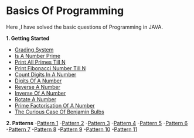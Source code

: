 # Basics Of Programming
Here ,I have solved the basic questions of Programming in JAVA.

**1. Getting Started**
- [Grading System](https://github.com/KhafiaAyyub/Basics-Of-Programming/blob/main/Getting%20Started/Grading%20System.java)
- [Is A Number Prime](https://github.com/KhafiaAyyub/Basics-Of-Programming/blob/main/Getting%20Started/IsANumberPrime.java)
- [Print All Primes Till N](https://github.com/KhafiaAyyub/Basics-Of-Programming/blob/main/Getting%20Started/PrintAllPrimeTill_N.java)
- [Print Fibonacci Number Till N](https://github.com/KhafiaAyyub/Basics-Of-Programming/blob/main/Getting%20Started/PrintFibonacciNumberTill_N.java)
- [Count Digits In A Number](https://github.com/KhafiaAyyub/Basics-Of-Programming/blob/main/Getting%20Started/CountDigitsInANumber.java)
- [Digits Of A Number](https://github.com/KhafiaAyyub/Basics-Of-Programming/blob/main/Getting%20Started/DigitOfANumber.java)
- [Reverse A Number](https://github.com/KhafiaAyyub/Basics-Of-Programming/blob/main/Getting%20Started/ReverseANumber.java)
- [Inverse Of A Number](https://github.com/KhafiaAyyub/Basics-Of-Programming/blob/main/Getting%20Started/Inverse%20Of%20a%20Number.java)
- [Rotate A Number](https://github.com/KhafiaAyyub/Basics-Of-Programming/blob/main/Getting%20Started/Inverse%20Of%20a%20Number.java)
- [Prime Factorisation Of A Number](https://github.com/KhafiaAyyub/Basics-Of-Programming/blob/main/Getting%20Started/Prime%20Factorisation%20of%20a%20Number.java)
- [The Curious Case Of Benjamin Bulbs](https://github.com/KhafiaAyyub/Basics-Of-Programming/blob/main/Getting%20Started/The%20Curious%20Case%20Of%20Benjamin%20Bulbs.java)


**2. Patterns**
-[Pattern 1](https://github.com/KhafiaAyyub/Basics-Of-Programming/blob/main/Patterns/Pattern1.java)
-[Pattern 2](https://github.com/KhafiaAyyub/Basics-Of-Programming/blob/main/Patterns/Pattern2.java)
-[Pattern 3](https://github.com/KhafiaAyyub/Basics-Of-Programming/blob/main/Patterns/Pattern3.java)
-[Pattern 4](https://github.com/KhafiaAyyub/Basics-Of-Programming/blob/main/Patterns/Pattern4.java)
-[Pattern 5](https://github.com/KhafiaAyyub/Basics-Of-Programming/blob/main/Patterns/Pattern5.java)
-[Pattern 6](https://github.com/KhafiaAyyub/Basics-Of-Programming/blob/main/Patterns/Pattern6.java)
-[Pattern 7](https://github.com/KhafiaAyyub/Basics-Of-Programming/blob/main/Patterns/Pattern7.java)
-[Pattern 8](https://github.com/KhafiaAyyub/Basics-Of-Programming/blob/main/Patterns/Pattern8.java)
-[Pattern 9](https://github.com/KhafiaAyyub/Basics-Of-Programming/blob/main/Patterns/Pattern9.java)
-[Pattern 10](https://github.com/KhafiaAyyub/Basics-Of-Programming/blob/main/Patterns/Pattern10.java)
-[Pattern 11](https://github.com/KhafiaAyyub/Basics-Of-Programming/blob/main/Patterns/Pattern11.java)





